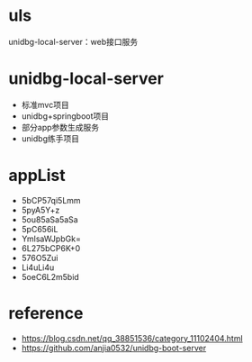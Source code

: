 # uls
unidbg-local-server：web接口服务
# unidbg-local-server
* 标准mvc项目
* unidbg+springboot项目
* 部分app参数生成服务
* unidbg练手项目

# appList
* 5bCP57qi5Lmm
* 5pyA5Y+z
* 5ou85aSa5aSa
* 5pC656iL
* YmlsaWJpbGk=
* 6L275bCP6K+0
* 576O5Zui
* Li4uLi4u
* 5oeC6L2m5bid

# reference
* https://blog.csdn.net/qq_38851536/category_11102404.html
* https://github.com/anjia0532/unidbg-boot-server
